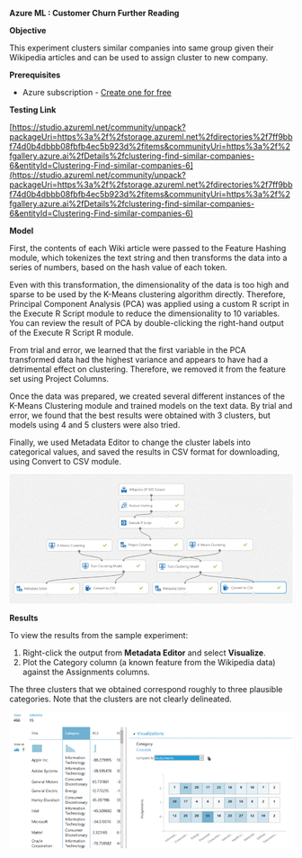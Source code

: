 
**Azure ML : Customer Churn Further Reading**

**Objective**

This experiment clusters similar companies into same group given their Wikipedia articles and can be used to assign cluster to new company.

**Prerequisites**

*   Azure subscription - [Create one for free](https://azure.microsoft.com/free/cognitive-services/)

**Testing Link**

[https://studio.azureml.net/community/unpack?packageUri=https%3a%2f%2fstorage.azureml.net%2fdirectories%2f7ff9bbf74d0b4dbbb08fbfb4ec5b923d%2fitems&communityUri=https%3a%2f%2fgallery.azure.ai%2fDetails%2fclustering-find-similar-companies-6&entityId=Clustering-Find-similar-companies-6](https://studio.azureml.net/community/unpack?packageUri=https%3a%2f%2fstorage.azureml.net%2fdirectories%2f7ff9bbf74d0b4dbbb08fbfb4ec5b923d%2fitems&communityUri=https%3a%2f%2fgallery.azure.ai%2fDetails%2fclustering-find-similar-companies-6&entityId=Clustering-Find-similar-companies-6)

**Model**

First, the contents of each Wiki article were passed to the Feature Hashing module, which tokenizes the text string and then transforms the data into a series of numbers, based on the hash value of each token.

Even with this transformation, the dimensionality of the data is too high and sparse to be used by the K-Means clustering algorithm directly. Therefore, Principal Component Analysis (PCA) was applied using a custom R script in the Execute R Script module to reduce the dimensionality to 10 variables. You can review the result of PCA by double-clicking the right-hand output of the Execute R Script R module.

From trial and error, we learned that the first variable in the PCA transformed data had the highest variance and appears to have had a detrimental effect on clustering. Therefore, we removed it from the feature set using Project Columns.

Once the data was prepared, we created several different instances of the K-Means Clustering module and trained models on the text data. By trial and error, we found that the best results were obtained with 3 clusters, but models using 4 and 5 clusters were also tried.

Finally, we used Metadata Editor to change the cluster labels into categorical values, and saved the results in CSV format for downloading, using Convert to CSV module.

![](azureml-clustering-further-reading_files/image002.gif)

**Results**

To view the results from the sample experiment:

1.  Right-click the output from **Metadata Editor** and select **Visualize**.
2.  Plot the Category column (a known feature from the Wikipedia data) against the Assignments columns.

The three clusters that we obtained correspond roughly to three plausible categories. Note that the clusters are not clearly delineated.

![results](azureml-clustering-further-reading_files/image004.gif)